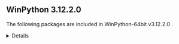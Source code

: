 ## WinPython 3.12.2.0 

The following packages are included in WinPython-64bit v3.12.2.0 .

<details>

### Tools

Name | Version | Description
-----|---------|------------
[Nodejs](https://nodejs.org) | v20.11.0 | a JavaScript runtime built on Chrome's V8 JavaScript engine
[npmjs](https://www.npmjs.com/) | 10.2.4 | a package manager for JavaScript
[Pandoc](https://pandoc.org/) | 3.1.9 | a universal document converter

### Python packages

Name | Version | Description
-----|---------|------------
[Python](http://www.python.org/) | 3.12.2 | Python programming language with standard library
[about_time](https://pypi.org/project/about_time) | 4.2.1 | Easily measure timing and throughput of code blocks, with beautiful human friendly representations.
[absl_py](https://pypi.org/project/absl_py) | 2.0.0 | Abseil Python Common Libraries, see github.com/abseil/abseil-py.
[accelerate](https://pypi.org/project/accelerate) | 0.23.0 | Accelerate
[adodbapi](https://pypi.org/project/adodbapi) | 2.6.1.3 | A pure Python package implementing PEP 249 DB-API using Microsoft ADO.
[affine](https://pypi.org/project/affine) | 2.3.1 | Matrices describing affine transformation of the plane.
[aiofiles](https://pypi.org/project/aiofiles) | 23.2.1 | File support for asyncio.
[aiohttp](https://pypi.org/project/aiohttp) | 3.9.3 | Async http client/server framework (asyncio)
[aiosignal](https://pypi.org/project/aiosignal) | 1.3.1 | aiosignal: a list of registered asynchronous callbacks
[aiosqlite](https://pypi.org/project/aiosqlite) | 0.19.0 | asyncio bridge to the standard sqlite3 module
[alabaster](https://pypi.org/project/alabaster) | 0.7.13 | A configurable sidebar-enabled Sphinx theme
[alembic](https://pypi.org/project/alembic) | 1.12.1 | A database migration tool for SQLAlchemy.
[alive_progress](https://pypi.org/project/alive_progress) | 3.1.5 | A new kind of Progress Bar, with real-time throughput, ETA, and very cool animations!
[altair](https://pypi.org/project/altair) | 5.2.0 | Altair: A declarative statistical visualization library for Python.
[altair_data_server](https://pypi.org/project/altair_data_server) | 0.4.1 | A background data server for Altair charts.
[altair_transform](https://pypi.org/project/altair_transform) | 0.2.0 | A python engine for evaluating Altair transforms.
[aniso8601](https://pypi.org/project/aniso8601) | 9.0.1 | A library for parsing ISO 8601 strings.
[annotated_types](https://pypi.org/project/annotated_types) | 0.6.0 | Reusable constraint types to use with typing.Annotated
[ansi2html](https://pypi.org/project/ansi2html) | 1.8.0 | Convert text with ANSI color codes to HTML or to LaTeX
[anyio](https://pypi.org/project/anyio) | 4.2.0 | High level compatibility layer for multiple asynchronous event loop implementations
[anywidget](https://pypi.org/project/anywidget) | 0.7.1 | custom jupyter widgets made easy
[appdirs](https://pypi.org/project/appdirs) | 1.4.4 | A small Python module for determining appropriate platform-specific dirs, e.g. a "user data dir".
[argon2_cffi](https://pypi.org/project/argon2_cffi) | 23.1.0 | The secure Argon2 password hashing algorithm.
[argon2_cffi_bindings](https://pypi.org/project/argon2_cffi_bindings) | 21.2.0 | Low-level CFFI bindings for Argon2
[array_api_compat](https://pypi.org/project/array_api_compat) | 1.4.1 | A wrapper around NumPy and other array libraries to make them compatible with the Array API standard
[arrow](https://pypi.org/project/arrow) | 1.2.2 | Better dates & times for Python
[asciitree](https://pypi.org/project/asciitree) | 0.3.3 | Draws ASCII trees.
[asgi_csrf](https://pypi.org/project/asgi_csrf) | 0.9 | ASGI middleware for protecting against CSRF attacks
[asgiref](https://pypi.org/project/asgiref) | 3.7.2 | ASGI specs, helper code, and adapters
[asn1crypto](https://pypi.org/project/asn1crypto) | 1.5.1 | Fast ASN.1 parser and serializer with definitions for private keys, public keys, certificates, CRL, OCSP, CMS, PKCS#3, PKCS#7, PKCS#8, PKCS#12, PKCS#5, X.509 and TSP
[asteval](https://pypi.org/project/asteval) | 0.9.31 | Safe, minimalistic evaluator of python expression using ast module
[astroid](https://pypi.org/project/astroid) | 3.0.1 | An abstract syntax tree for Python with inference support.
[astropy](https://pypi.org/project/astropy) | 5.3.4 | Community-developed python astronomy tools
[asttokens](https://pypi.org/project/asttokens) | 2.4.1 | Annotate AST trees with source code positions
[async_lru](https://pypi.org/project/async_lru) | 2.0.4 | Simple LRU cache for asyncio
[async_timeout](https://pypi.org/project/async_timeout) | 4.0.3 | Timeout context manager for asyncio programs
[atomicwrites](https://pypi.org/project/atomicwrites) | 1.4.0 | Atomic file writes.
[attrs](https://pypi.org/project/attrs) | 23.1.0 | Classes Without Boilerplate
[autograd](https://pypi.org/project/autograd) | 1.6.2 | Efficiently computes derivatives of numpy code.
[autopep8](https://pypi.org/project/autopep8) | 2.0.4 | A tool that automatically formats Python code to conform to the PEP 8 style guide
[azure_core](https://pypi.org/project/azure_core) | 1.29.5 | Microsoft Azure Core Library for Python
[azure_cosmos](https://pypi.org/project/azure_cosmos) | 4.5.1 | Microsoft Azure Cosmos Client Library for Python
[azure_identity](https://pypi.org/project/azure_identity) | 1.15.0 | Microsoft Azure Identity Library for Python
[babel](https://pypi.org/project/babel) | 2.13.1 | Internationalization utilities
[baresql](https://pypi.org/project/baresql) | 0.8.0 | playing SQL directly on Python datas
[bcrypt](https://pypi.org/project/bcrypt) | 4.0.1 | Modern password hashing for your software and your servers
[beautifulsoup4](https://pypi.org/project/beautifulsoup4) | 4.12.2 | Screen-scraping library
[binaryornot](https://pypi.org/project/binaryornot) | 0.4.4 | Ultra-lightweight pure Python package to check if a file is binary or text.
[black](https://pypi.org/project/black) | 23.11.0 | The uncompromising code formatter.
[bleach](https://pypi.org/project/bleach) | 6.0.0 | An easy safelist-based HTML-sanitizing tool.
[blinker](https://pypi.org/project/blinker) | 1.7.0 | Fast, simple object-to-object and broadcast signaling
[bokeh](https://pypi.org/project/bokeh) | 3.3.4 | Interactive plots and applications in the browser from Python
[botorch](https://pypi.org/project/botorch) | 0.9.5 | Bayesian Optimization in PyTorch
[bqplot](https://pypi.org/project/bqplot) | 0.12.42 | Interactive plotting for the Jupyter notebook, using d3.js and ipywidgets.
[branca](https://pypi.org/project/branca) | 0.6.0 | Generate complex HTML+JS pages with Python
[brewer2mpl](https://pypi.org/project/brewer2mpl) | 1.4.1 | Connect colorbrewer2.org color maps to Python and matplotlib
[brotli](https://pypi.org/project/brotli) | 1.1.0 | Python bindings for the Brotli compression library
[build](https://pypi.org/project/build) | 1.0.3 | A simple, correct Python build frontend
[cachelib](https://pypi.org/project/cachelib) | 0.10.2 | A collection of cache libraries in the same API interface.
[cachetools](https://pypi.org/project/cachetools) | 5.3.1 | Extensible memoizing collections and decorators
[certifi](https://pypi.org/project/certifi) | 2023.11.17 | Python package for providing Mozilla's CA Bundle.
[cffi](https://pypi.org/project/cffi) | 1.16.0 | Foreign Function Interface for Python calling C code.
[cftime](https://pypi.org/project/cftime) | 1.6.3 | Time-handling functionality from netcdf4-python
[chardet](https://pypi.org/project/chardet) | 5.2.0 | Universal encoding detector for Python 2 and 3
[charset_normalizer](https://pypi.org/project/charset_normalizer) | 3.2.0 | The Real First Universal Charset Detector. Open, modern and actively maintained alternative to Chardet.
[clarabel](https://pypi.org/project/clarabel) | 0.6.0 | Clarabel Conic Interior Point Solver for Rust / Python
[click](https://pypi.org/project/click) | 8.1.7 | Composable command line interface toolkit
[click_default_group](https://pypi.org/project/click_default_group) | 1.2.4 | Extends click.Group to invoke a command without explicit subcommand name
[click_plugins](https://pypi.org/project/click_plugins) | 1.1.1 | An extension module for click to enable registering CLI commands via setuptools entry-points.
[cligj](https://pypi.org/project/cligj) | 0.7.2 | Click params for commmand line interfaces to GeoJSON
[cloudpickle](https://pypi.org/project/cloudpickle) | 3.0.0 | Extended pickling support for Python objects
[clr_loader](https://pypi.org/project/clr_loader) | 0.2.6 | Generic pure Python loader for .NET runtimes
[clrmagic](https://pypi.org/project/clrmagic) | 0.0.1a2 | IPython cell magic to use .NET languages
[cma](https://pypi.org/project/cma) | 3.2.2 | CMA-ES, Covariance Matrix Adaptation Evolution Strategy for non-linear numerical optimization in Python
[colorama](https://pypi.org/project/colorama) | 0.4.6 | Cross-platform colored terminal text.
[colorcet](https://pypi.org/project/colorcet) | 3.0.1 | Collection of perceptually uniform colormaps
[comm](https://pypi.org/project/comm) | 0.1.4 | Jupyter Python Comm implementation, for usage in ipykernel, xeus-python etc.
[contourpy](https://pypi.org/project/contourpy) | 1.1.1 | Python library for calculating contours of 2D quadrilateral grids
[cookiecutter](https://pypi.org/project/cookiecutter) | 2.3.0 | A command-line utility that creates projects from project templates, e.g. creating a Python package project from a Python package project template.
[coverage](https://pypi.org/project/coverage) | 7.3.2 | Code coverage measurement for Python
[cryptography](https://pypi.org/project/cryptography) | 41.0.5 | cryptography is a package which provides cryptographic recipes and primitives to Python developers.
[cvxopt](https://pypi.org/project/cvxopt) | 1.3.2 | Convex optimization package
[cycler](https://pypi.org/project/cycler) | 0.12.1 | Composable style cycles
[cython](https://pypi.org/project/cython) | 3.0.7 | The Cython compiler for writing C extensions for the Python language.
[cytoolz](https://pypi.org/project/cytoolz) | 0.12.3 | Cython implementation of Toolz: High performance functional utilities
[dash](https://pypi.org/project/dash) | 2.14.1 | A Python framework for building reactive web-apps. Developed by Plotly.
[dash_core_components](https://pypi.org/project/dash_core_components) | 2.0.0 | Core component suite for Dash
[dash_html_components](https://pypi.org/project/dash_html_components) | 2.0.0 | Vanilla HTML components for Dash
[dash_table](https://pypi.org/project/dash_table) | 5.0.0 | Dash table
[dask](https://pypi.org/project/dask) | 2023.10.1 | Parallel PyData with Task Scheduling
[dask_glm](https://pypi.org/project/dask_glm) | 0.2.0 | Generalized Linear Models with Dask
[dask_image](https://pypi.org/project/dask_image) | 2023.8.1 | Distributed image processing
[dask_ml](https://pypi.org/project/dask_ml) | 2023.3.24 | A library for distributed and parallel machine learning
[dataclasses_json](https://pypi.org/project/dataclasses_json) | 0.5.7 | Easily serialize dataclasses to and from JSON
[datasette](https://pypi.org/project/datasette) | 0.64.5 | A tool for exploring and publishing data
[datasette_graphql](https://pypi.org/project/datasette_graphql) | 2.2 | Datasette plugin providing an automatic GraphQL API for your SQLite databases
[datashader](https://pypi.org/project/datashader) | 0.16.0 | Data visualization toolchain based on aggregating into a grid
[db.py](https://pypi.org/project/db.py) | 0.5.4b1 | a db package that doesn't suck
[deap](https://pypi.org/project/deap) | 1.4.1 | Distributed Evolutionary Algorithms in Python
[debugpy](https://pypi.org/project/debugpy) | 1.8.0 | An implementation of the Debug Adapter Protocol for Python
[decorator](https://pypi.org/project/decorator) | 4.4.2 | Decorators for Humans
[defusedxml](https://pypi.org/project/defusedxml) | 0.7.1 | XML bomb protection for Python stdlib modules
[deprecated](https://pypi.org/project/deprecated) | 1.2.13 | Python @deprecated decorator to deprecate old python classes, functions or methods.
[deprecation](https://pypi.org/project/deprecation) | 2.1.0 | A library to handle automated deprecations
[diff_match_patch](https://pypi.org/project/diff_match_patch) | 20200713 | Repackaging of Google's Diff Match and Patch libraries. Offers robust algorithms to perform the operations required for synchronizing plain text.
[dill](https://pypi.org/project/dill) | 0.3.7 | serialize all of python
[dirty_cat](https://pypi.org/project/dirty_cat) | 0.4.1 | Machine learning with dirty categories.
[distlib](https://pypi.org/project/distlib) | 0.3.6 | Distribution utilities
[distributed](https://pypi.org/project/distributed) | 2023.10.1 | Distributed scheduler for Dask
[django](https://pypi.org/project/django) | 4.2.5 | A high-level Python web framework that encourages rapid development and clean, pragmatic design.
[dm_tree](https://pypi.org/project/dm_tree) | 0.1.8 | Tree is a library for working with nested data structures.
[dnspython](https://pypi.org/project/dnspython) | 2.4.2 | DNS toolkit
[docopt](https://pypi.org/project/docopt) | 0.6.2 | Pythonic argument parser, that will make you smile
[docstring_to_markdown](https://pypi.org/project/docstring_to_markdown) | 0.13 | On the fly conversion of Python docstrings to markdown
[docutils](https://pypi.org/project/docutils) | 0.20.1 | Docutils -- Python Documentation Utilities
[duckdb](https://pypi.org/project/duckdb) | 0.9.3.dev4116 | DuckDB embedded database
[ecos](https://pypi.org/project/ecos) | 2.0.13 | This is the Python package for ECOS: Embedded Cone Solver. See Github page for more information.
[editables](https://pypi.org/project/editables) | 0.3 | Editable installations
[emcee](https://pypi.org/project/emcee) | 3.1.4 | The Python ensemble sampling toolkit for MCMC
[entrypoints](https://pypi.org/project/entrypoints) | 0.4 | Discover and load entry points from installed packages.
[et_xmlfile](https://pypi.org/project/et_xmlfile) | 1.1.0 | An implementation of lxml.xmlfile for the standard library
[executing](https://pypi.org/project/executing) | 2.0.1 | Get the currently executing AST node of a frame, and other information
[fast_histogram](https://pypi.org/project/fast_histogram) | 0.12 | Fast simple 1D and 2D histograms
[fastapi](https://pypi.org/project/fastapi) | 0.109.1 | FastAPI framework, high performance, easy to learn, fast to code, ready for production
[fasteners](https://pypi.org/project/fasteners) | 0.18 | A python package that provides useful locks.
[fastjsonschema](https://pypi.org/project/fastjsonschema) | 2.18.0 | Fastest Python implementation of JSON schema
[feather_format](https://pypi.org/project/feather_format) | 0.4.1 | Simple wrapper library to the Apache Arrow-based Feather File Format
[filelock](https://pypi.org/project/filelock) | 3.12.4 | A platform independent file lock.
[filterpy](https://pypi.org/project/filterpy) | 1.4.5 | Kalman filtering and optimal estimation library
[fiona](https://pypi.org/project/fiona) | 1.9.5 | Fiona reads and writes spatial data files
[flake8](https://pypi.org/project/flake8) | 6.1.0 | the modular source code checker: pep8, pyflakes and co
[flask](https://pypi.org/project/flask) | 2.3.3 | A simple framework for building complex web applications.
[flask_mail](https://pypi.org/project/flask_mail) | 0.9.1 | Flask extension for sending email
[flask_session](https://pypi.org/project/flask_session) | 0.5.0 | Adds server-side session support to your Flask application
[flask_sqlalchemy](https://pypi.org/project/flask_sqlalchemy) | 3.0.5 | Adds SQLAlchemy support to your Flask application.
[flit](https://pypi.org/project/flit) | 3.9.0 | A simple packaging tool for simple packages.
[flit_core](https://pypi.org/project/flit_core) | 3.9.0 | Distribution-building parts of Flit. See flit package for more information
[folium](https://pypi.org/project/folium) | 0.14.0 | Make beautiful maps with Leaflet.js & Python
[fonttools](https://pypi.org/project/fonttools) | 4.44.0 | Tools to manipulate font files
[formlayout](https://pypi.org/project/formlayout) | 1.2.1a1 | The most easy way to create Qt form dialogs and widgets with Python
[fqdn](https://pypi.org/project/fqdn) | 1.5.1 | Validates fully-qualified domain names against RFC 1123, so that they are acceptable to modern bowsers
[frozenlist](https://pypi.org/project/frozenlist) | 1.4.1 | A list-like structure which implements collections.abc.MutableSequence
[fsspec](https://pypi.org/project/fsspec) | 2023.9.2 | File-system specification
[future](https://pypi.org/project/future) | 0.18.2 | Clean single-source support for Python 3 and 2
[fuzzywuzzy](https://pypi.org/project/fuzzywuzzy) | 0.18.0 | Fuzzy string matching in python
[gast](https://pypi.org/project/gast) | 0.4.0 | Python AST that abstracts the underlying Python version
[gdal](https://pypi.org/project/gdal) | 3.7.3 | GDAL: Geospatial Data Abstraction Library
[geographiclib](https://pypi.org/project/geographiclib) | 2.0 | The geodesic routines from GeographicLib
[geopandas](https://pypi.org/project/geopandas) | 0.14.0 | Geographic pandas extensions
[geopy](https://pypi.org/project/geopy) | 2.4.0 | Python Geocoding Toolbox
[gitdb](https://pypi.org/project/gitdb) | 4.0.10 | Git Object Database
[gitpython](https://pypi.org/project/gitpython) | 3.1.32 | Python Git Library
[gpytorch](https://pypi.org/project/gpytorch) | 1.11 | An implementation of Gaussian Processes in Pytorch
[grapheme](https://pypi.org/project/grapheme) | 0.6.0 | Unicode grapheme helpers
[graphene](https://pypi.org/project/graphene) | 3.3 | GraphQL Framework for Python
[graphql_core](https://pypi.org/project/graphql_core) | 3.2.3 | GraphQL implementation for Python, a port of GraphQL.js, the JavaScript reference implementation for GraphQL.
[graphql_relay](https://pypi.org/project/graphql_relay) | 3.2.0 | Relay library for graphql-core-next
[greenlet](https://pypi.org/project/greenlet) | 3.0.1 | Lightweight in-process concurrent programming
[guidata](https://pypi.org/project/guidata) | 3.3.0 | Automatic graphical user interfaces generation for easy dataset editing and display
[h11](https://pypi.org/project/h11) | 0.14.0 | A pure-Python, bring-your-own-I/O implementation of HTTP/1.1
[h2](https://pypi.org/project/h2) | 4.1.0 | HTTP/2 State-Machine based protocol implementation
[h5py](https://pypi.org/project/h5py) | 3.10.0 | Read and write HDF5 files from Python
[hatch](https://pypi.org/project/hatch) | 1.9.3 | Modern, extensible Python project management
[hatchling](https://pypi.org/project/hatchling) | 1.21.1 | Modern, extensible Python build backend
[holoviews](https://pypi.org/project/holoviews) | 1.18.2 | Stop plotting your data - annotate your data and let it visualize itself.
[hpack](https://pypi.org/project/hpack) | 4.0.0 | Pure-Python HPACK header compression
[html5lib](https://pypi.org/project/html5lib) | 1.1 | HTML parser based on the WHATWG HTML specification
[httpcore](https://pypi.org/project/httpcore) | 0.18.0 | A minimal low-level HTTP client.
[httpie](https://pypi.org/project/httpie) | 3.2.2 | HTTPie - a CLI, cURL-like tool for humans.
[httpx](https://pypi.org/project/httpx) | 0.25.0 | The next generation HTTP client.
[huggingface_hub](https://pypi.org/project/huggingface_hub) | 0.19.4 | Client library to download and publish models, datasets and other repos on the huggingface.co hub
[hupper](https://pypi.org/project/hupper) | 1.12 | Integrated process monitor for developing and reloading daemons.
[hvplot](https://pypi.org/project/hvplot) | 0.9.2 | A high-level plotting API for the PyData ecosystem built on HoloViews.
[hypercorn](https://pypi.org/project/hypercorn) | 0.14.4 | A ASGI Server based on Hyper libraries and inspired by Gunicorn.
[hyperframe](https://pypi.org/project/hyperframe) | 6.0.1 | HTTP/2 framing layer for Python
[hyperlink](https://pypi.org/project/hyperlink) | 21.0.0 | A featureful, immutable, and correct URL for Python.
[hypothesis](https://pypi.org/project/hypothesis) | 6.87.1 | A library for property-based testing
[idlex](https://pypi.org/project/idlex) | 1.22 | IDLE Extensions for Python
[idna](https://pypi.org/project/idna) | 3.4 | Internationalized Domain Names in Applications (IDNA)
[imageio](https://pypi.org/project/imageio) | 2.31.1 | Library for reading and writing a wide range of image, video, scientific, and volumetric data formats.
[imageio_ffmpeg](https://pypi.org/project/imageio_ffmpeg) | 0.4.8 | FFMPEG wrapper for Python
[imagesize](https://pypi.org/project/imagesize) | 1.4.1 | Getting image size from png/jpeg/jpeg2000/gif file
[imbalanced_learn](https://pypi.org/project/imbalanced_learn) | 0.12.0 | Toolbox for imbalanced dataset in machine learning.
[importlib_metadata](https://pypi.org/project/importlib_metadata) | 6.8.0 | Read metadata from Python packages
[inflection](https://pypi.org/project/inflection) | 0.5.1 | A port of Ruby on Rails inflector to Python
[iniconfig](https://pypi.org/project/iniconfig) | 2.0.0 | iniconfig: brain-dead simple config-ini parsing
[intervaltree](https://pypi.org/project/intervaltree) | 3.0.2 | Editable interval tree data structure for Python 2 and 3
[ipycanvas](https://pypi.org/project/ipycanvas) | 0.13.1 | Interactive widgets library exposing the browser's Canvas API
[ipydatagrid](https://pypi.org/project/ipydatagrid) | 1.2.0 | Fast Datagrid widget for the Jupyter Notebook and JupyterLab
[ipykernel](https://pypi.org/project/ipykernel) | 6.29.0 | IPython Kernel for Jupyter
[ipyleaflet](https://pypi.org/project/ipyleaflet) | 0.18.0 | A Jupyter widget for dynamic Leaflet maps
[ipympl](https://pypi.org/project/ipympl) | 0.9.3 | Matplotlib Jupyter Extension
[ipython](https://pypi.org/project/ipython) | 8.20.0 | IPython: Productive Interactive Computing
[ipython_genutils](https://pypi.org/project/ipython_genutils) | 0.2.0 | Vestigial utilities from IPython
[ipython_sql](https://pypi.org/project/ipython_sql) | 0.5.0 | RDBMS access via IPython
[ipywidgets](https://pypi.org/project/ipywidgets) | 8.1.1 | IPython HTML widgets for Jupyter
[isoduration](https://pypi.org/project/isoduration) | 20.11.0 | Operations with ISO 8601 durations
[isort](https://pypi.org/project/isort) | 5.12.0 | A Python utility / library to sort Python imports.
[itsdangerous](https://pypi.org/project/itsdangerous) | 2.1.2 | Various helpers to pass data to untrusted environments and back.
[janus](https://pypi.org/project/janus) | 1.0.0 | Mixed sync-async queue to interoperate between asyncio tasks and classic threads
[jaraco.classes](https://pypi.org/project/jaraco.classes) | 3.3.0 | Utility functions for Python class constructs
[jaxtyping](https://pypi.org/project/jaxtyping) | 0.2.22 | Type annotations and runtime checking for shape and dtype of JAX arrays, and PyTrees.
[jedi](https://pypi.org/project/jedi) | 0.19.1 | An autocompletion tool for Python that can be used for text editors.
[jellyfish](https://pypi.org/project/jellyfish) | 1.0.3 | a library for doing approximate and phonetic matching of strings.
[jinja2](https://pypi.org/project/jinja2) | 3.1.2 | A small but fast and easy to use stand-alone template engine written in pure python.
[joblib](https://pypi.org/project/joblib) | 1.3.2 | Lightweight pipelining: using Python functions as pipeline jobs.
[json5](https://pypi.org/project/json5) | 0.9.14 | A Python implementation of the JSON5 data format.
[jsonpointer](https://pypi.org/project/jsonpointer) | 2.4 | Identify specific nodes in a JSON document (RFC 6901)
[jsonschema](https://pypi.org/project/jsonschema) | 4.19.2 | An implementation of JSON Schema validation for Python
[jsonschema_specifications](https://pypi.org/project/jsonschema_specifications) | 2023.7.1 | The JSON Schema meta-schemas and vocabularies, exposed as a Registry
[julia](https://pypi.org/project/julia) | 0.6.1 | Julia/Python bridge with IPython support.
[jupyter](https://pypi.org/project/jupyter) | 1.0.0 | Jupyter metapackage. Install all the Jupyter components in one go.
[jupyter_bokeh](https://pypi.org/project/jupyter_bokeh) | 3.0.7 | A Jupyter extension for rendering Bokeh content.
[jupyter_client](https://pypi.org/project/jupyter_client) | 8.6.0 | Jupyter protocol implementation and client libraries
[jupyter_console](https://pypi.org/project/jupyter_console) | 6.6.3 | Jupyter terminal console
[jupyter_core](https://pypi.org/project/jupyter_core) | 5.5.0 | Jupyter core package. A base package on which Jupyter projects rely.
[jupyter_events](https://pypi.org/project/jupyter_events) | 0.9.0 | Jupyter Event System library
[jupyter_lsp](https://pypi.org/project/jupyter_lsp) | 2.2.0 | Multi-Language Server WebSocket proxy for Jupyter Notebook/Lab server
[jupyter_packaging](https://pypi.org/project/jupyter_packaging) | 0.12.3 | Jupyter Packaging Utilities
[jupyter_server](https://pypi.org/project/jupyter_server) | 2.5.0 | The Jupyter Server
[jupyter_server_mathjax](https://pypi.org/project/jupyter_server_mathjax) | 0.2.6 | MathJax resources as a Jupyter Server Extension.
[jupyter_server_terminals](https://pypi.org/project/jupyter_server_terminals) | 0.4.4 | A Jupyter Server Extension Providing Terminals.
[jupyter_sphinx](https://pypi.org/project/jupyter_sphinx) | 0.4.0 | Jupyter Sphinx Extensions
[jupyterlab](https://pypi.org/project/jupyterlab) | 4.0.12 | The JupyterLab notebook server extension.
[jupyterlab_pygments](https://pypi.org/project/jupyterlab_pygments) | 0.2.2 | Pygments theme
[jupyterlab_server](https://pypi.org/project/jupyterlab_server) | 2.25.2 | JupyterLab Server
[jupyterlab_widgets](https://pypi.org/project/jupyterlab_widgets) | 3.0.9 | JupyterLab extension providing HTML widgets
[keras](https://pypi.org/project/keras) | 3.0.4 | Deep Learning for humans
[keyring](https://pypi.org/project/keyring) | 24.2.0 | Store and access your passwords safely.
[kiwisolver](https://pypi.org/project/kiwisolver) | 1.4.5 | A fast implementation of the Cassowary constraint solver
[kornia](https://pypi.org/project/kornia) | 0.7.1 | Open Source Differentiable Computer Vision Library for PyTorch
[langchain](https://pypi.org/project/langchain) | 0.0.292 | Building applications with LLMs through composability
[langsmith](https://pypi.org/project/langsmith) | 0.0.77 | Client library to connect to the LangSmith LLM Tracing and Evaluation Platform.
[lazy_loader](https://pypi.org/project/lazy_loader) | 0.3 | lazy_loader
[lightning](https://pypi.org/project/lightning) | 2.1.2 | The Deep Learning framework to train, deploy, and ship AI products Lightning fast.
[lightning_utilities](https://pypi.org/project/lightning_utilities) | 0.10.0 | PyTorch Lightning Sample project.
[linear_operator](https://pypi.org/project/linear_operator) | 0.5.1 | A linear operator implementation, primarily designed for finite-dimensional positive definite operators (i.e. kernel matrices).
[linkify_it_py](https://pypi.org/project/linkify_it_py) | 2.0.2 | Links recognition library with FULL unicode support.
[llvmlite](https://pypi.org/project/llvmlite) | 0.42.0 | lightweight wrapper around basic LLVM functionality
[lmfit](https://pypi.org/project/lmfit) | 1.0.3 | Least-Squares Minimization with Bounds and Constraints
[locket](https://pypi.org/project/locket) | 1.0.0 | File-based locks for Python for Linux and Windows
[loky](https://pypi.org/project/loky) | 3.4.0 | A robust implementation of concurrent.futures.ProcessPoolExecutor
[lxml](https://pypi.org/project/lxml) | 5.1.0 | Powerful and Pythonic XML processing library combining libxml2/libxslt with the ElementTree API.
[lz4](https://pypi.org/project/lz4) | 4.3.3 | LZ4 Bindings for Python
[mako](https://pypi.org/project/mako) | 1.2.0 | A super-fast templating language that borrows the  best ideas from the existing templating languages.
[markdown](https://pypi.org/project/markdown) | 3.5.1 | Python implementation of Markdown.
[markdown_it_py](https://pypi.org/project/markdown_it_py) | 2.2.0 | Python port of markdown-it. Markdown parsing, done right!
[markupsafe](https://pypi.org/project/markupsafe) | 2.1.1 | Safely add untrusted strings to HTML/XML markup.
[marshmallow](https://pypi.org/project/marshmallow) | 3.12.1 | A lightweight library for converting complex datatypes to and from native Python datatypes.
[marshmallow_enum](https://pypi.org/project/marshmallow_enum) | 1.5.1 | Enum field for Marshmallow
[matplotlib](https://pypi.org/project/matplotlib) | 3.8.2 | Python plotting package
[matplotlib_inline](https://pypi.org/project/matplotlib_inline) | 0.1.6 | Inline Matplotlib backend for Jupyter
[maturin](https://pypi.org/project/maturin) | 1.4.0 | Build and publish crates with pyo3, rust-cpython and cffi bindings as well as rust binaries as python packages
[mccabe](https://pypi.org/project/mccabe) | 0.7.0 | McCabe checker, plugin for flake8
[mdit_py_plugins](https://pypi.org/project/mdit_py_plugins) | 0.3.5 | Collection of plugins for markdown-it-py
[mdurl](https://pypi.org/project/mdurl) | 0.1.2 | Markdown URL utilities
[mercantile](https://pypi.org/project/mercantile) | 1.2.1 | Web mercator XYZ tile utilities
[mergedeep](https://pypi.org/project/mergedeep) | 1.3.4 | A deep merge function for &#128013;.
[missingno](https://pypi.org/project/missingno) | 0.5.1 | Missing data visualization module for Python.
[mistune](https://pypi.org/project/mistune) | 2.0.5 | The fastest markdown parser in pure Python
[mizani](https://pypi.org/project/mizani) | 0.9.2 | Scales for Python
[mlxtend](https://pypi.org/project/mlxtend) | 0.22.0 | Machine Learning Library Extensions
[more_itertools](https://pypi.org/project/more_itertools) | 9.0.0 | More routines for operating on iterables, beyond itertools
[moviepy](https://pypi.org/project/moviepy) | 1.0.3 | Video editing with Python
[mpl_scatter_density](https://pypi.org/project/mpl_scatter_density) | 0.7 | Matplotlib helpers to make density scatter plots
[mpld3](https://pypi.org/project/mpld3) | 0.5.8 | D3 Viewer for Matplotlib
[mpmath](https://pypi.org/project/mpmath) | 1.3.0 | Python library for arbitrary-precision floating-point arithmetic
[msal](https://pypi.org/project/msal) | 1.24.1 | The Microsoft Authentication Library (MSAL) for Python library enables your app to access the Microsoft Cloud by supporting authentication of users with Microsoft Azure Active Directory accounts (AAD) and Microsoft Accounts (MSA) using industry standard OAuth2 and OpenID Connect.
[msal_extensions](https://pypi.org/project/msal_extensions) | 1.0.0 | Microsoft Authentication Library extensions (MSAL EX) provides a persistence API that can save your data on disk, encrypted on Windows, macOS and Linux. Concurrent data access will be coordinated by a file lock mechanism.
[msgpack](https://pypi.org/project/msgpack) | 1.0.4 | MessagePack (de)serializer.
[msvc_runtime](https://pypi.org/project/msvc_runtime) | 14.38.33130 | Install the Microsoft&#8482; Visual C++&#8482; runtime DLLs to the sys.prefix and Scripts directories
[multidict](https://pypi.org/project/multidict) | 6.0.4 | multidict implementation
[multipledispatch](https://pypi.org/project/multipledispatch) | 0.6.0 | Multiple dispatch
[mutagen](https://pypi.org/project/mutagen) | 1.46.0 | read and write audio tags for many formats
[mypy](https://pypi.org/project/mypy) | 1.7.1 | Optional static typing for Python
[mypy_extensions](https://pypi.org/project/mypy_extensions) | 1.0.0 | Experimental type system extensions for programs checked with the mypy typechecker.
[mysql_connector_python](https://pypi.org/project/mysql_connector_python) | 8.0.21 | MySQL driver written in Python
[namex](https://pypi.org/project/namex) | 0.0.7 | A simple utility to separate the implementation of your Python package and its public API surface.
[nbclient](https://pypi.org/project/nbclient) | 0.8.0 | A client library for executing notebooks. Formally nbconvert's ExecutePreprocessor.
[nbconvert](https://pypi.org/project/nbconvert) | 7.10.0 | Converting Jupyter Notebooks
[nbdime](https://pypi.org/project/nbdime) | 4.0.1 | Diff and merge of Jupyter Notebooks
[nbformat](https://pypi.org/project/nbformat) | 5.7.0 | The Jupyter Notebook format
[nbval](https://pypi.org/project/nbval) | 0.9.6 | A py.test plugin to validate Jupyter notebooks
[nest_asyncio](https://pypi.org/project/nest_asyncio) | 1.5.6 | Patch asyncio to allow nested event loops
[netcdf4](https://pypi.org/project/netcdf4) | 1.6.5 | Provides an object-oriented python interface to the netCDF version 4 library.
[networkx](https://pypi.org/project/networkx) | 3.2.1 | Python package for creating and manipulating graphs and networks
[nltk](https://pypi.org/project/nltk) | 3.8.1 | Natural Language Toolkit
[notebook](https://pypi.org/project/notebook) | 7.0.7 | A web-based notebook environment for interactive computing
[notebook_shim](https://pypi.org/project/notebook_shim) | 0.2.3 | A shim layer for notebook traits and config
[ntlm_auth](https://pypi.org/project/ntlm_auth) | 1.5.0 | Creates NTLM authentication structures
[numba](https://pypi.org/project/numba) | 0.59.0 | compiling Python code using LLVM
[numcodecs](https://pypi.org/project/numcodecs) | 0.12.1 | A Python package providing buffer compression and transformation codecs for use in data storage and communication applications.
[numexpr](https://pypi.org/project/numexpr) | 2.8.7 | Fast numerical expression evaluator for NumPy
[numpy](https://pypi.org/project/numpy) | 1.26.3 | NumPy is the fundamental package for array computing with Python.
[numpydoc](https://pypi.org/project/numpydoc) | 1.3 | Sphinx extension to support docstrings in Numpy format
[openai](https://pypi.org/project/openai) | 0.28.1 | Python client library for the OpenAI API
[opencv_python](https://pypi.org/project/opencv_python) | 4.9.0.80 | Wrapper package for OpenCV python bindings.
[openpyxl](https://pypi.org/project/openpyxl) | 3.1.2 | A Python library to read/write Excel 2010 xlsx/xlsm files
[opt_einsum](https://pypi.org/project/opt_einsum) | 3.3.0 | Optimizing numpys einsum function
[orjson](https://pypi.org/project/orjson) | 3.9.10 | Fast, correct Python JSON library supporting dataclasses, datetimes, and numpy
[ortools](https://pypi.org/project/ortools) | 9.8.3296 | 
[outcome](https://pypi.org/project/outcome) | 1.3.0.post0 | Capture the outcome of Python function calls.
[packaging](https://pypi.org/project/packaging) | 22.0 | Core utilities for Python packages
[pandas](https://pypi.org/project/pandas) | 2.2.0 | Powerful data structures for data analysis, time series, and statistics
[pandocfilters](https://pypi.org/project/pandocfilters) | 1.5.0 | Utilities for writing pandoc filters in python
[panel](https://pypi.org/project/panel) | 1.3.8 | A high level app and dashboarding solution for Python.
[papermill](https://pypi.org/project/papermill) | 2.5.1a1 | Parametrize and run Jupyter and nteract Notebooks
[param](https://pypi.org/project/param) | 2.0.1 | Declarative Python programming using Parameters.
[paramiko](https://pypi.org/project/paramiko) | 2.8.0 | SSH2 protocol library
[parso](https://pypi.org/project/parso) | 0.8.3 | A Python Parser
[partd](https://pypi.org/project/partd) | 1.4.0 | Appendable key-value storage
[pathspec](https://pypi.org/project/pathspec) | 0.11.0 | Utility library for gitignore style pattern matching of file paths.
[patsy](https://pypi.org/project/patsy) | 0.5.6 | A Python package for describing statistical models and for building design matrices.
[pdfrw](https://pypi.org/project/pdfrw) | 0.4.post2 | PDF file reader/writer library
[pep8](https://pypi.org/project/pep8) | 1.7.1 | Python style guide checker
[pexpect](https://pypi.org/project/pexpect) | 4.8.0 | Pexpect allows easy control of interactive console applications.
[pg8000](https://pypi.org/project/pg8000) | 1.23.0 | PostgreSQL interface library
[pickleshare](https://pypi.org/project/pickleshare) | 0.7.5 | Tiny 'shelve'-like database with concurrency support
[pillow](https://pypi.org/project/pillow) | 10.2.0 | Python Imaging Library (Fork)
[pims](https://pypi.org/project/pims) | 0.6.1 | Python Image Sequence
[pint](https://pypi.org/project/pint) | 0.19.2 | Physical quantities module
[pip](https://pypi.org/project/pip) | 24.0 | The PyPA recommended tool for installing Python packages.
[pkginfo](https://pypi.org/project/pkginfo) | 1.9.6 | Query metadatdata from sdists / bdists / installed packages.
[platformdirs](https://pypi.org/project/platformdirs) | 3.8.1 | A small Python module for determining appropriate platform-specific dirs, e.g. a "user data dir".
[plotly](https://pypi.org/project/plotly) | 5.18.0 | An open-source, interactive graphing library for Python
[plotnine](https://pypi.org/project/plotnine) | 0.12.4 | A grammar of graphics for python
[plotpy](https://pypi.org/project/plotpy) | 2.1.1 | Plotpy is a library which results from merge of guidata and guiqwt.
[pluggy](https://pypi.org/project/pluggy) | 1.0.0 | plugin and hook calling mechanisms for python
[ply](https://pypi.org/project/ply) | 3.11 | Python Lex & Yacc
[pmdarima](https://pypi.org/project/pmdarima) | 2.0.4 | Python's forecast::auto.arima equivalent
[polars](https://pypi.org/project/polars) | 0.20.6 | Blazingly fast DataFrame library
[portalocker](https://pypi.org/project/portalocker) | 2.7.0 | Wraps the portalocker recipe for easy usage
[portpicker](https://pypi.org/project/portpicker) | 1.5.0 | A library to choose unique available network ports.
[ppci](https://pypi.org/project/ppci) | 0.5.9 | A compiler for ARM, X86, MSP430, xtensa and more implemented in pure Python
[prettytable](https://pypi.org/project/prettytable) | 3.3.0 | A simple Python library for easily displaying tabular data in a visually appealing ASCII table format.
[priority](https://pypi.org/project/priority) | 2.0.0 | A pure-Python implementation of the HTTP/2 priority tree
[proglog](https://pypi.org/project/proglog) | 0.1.10 | Log and progress bar manager for console, notebooks, web...
[prometheus_client](https://pypi.org/project/prometheus_client) | 0.18.0 | Python client for the Prometheus monitoring system.
[prompt_toolkit](https://pypi.org/project/prompt_toolkit) | 3.0.43 | Library for building powerful interactive command lines in Python
[protobuf](https://pypi.org/project/protobuf) | 4.25.1 | Protocol Buffers
[psutil](https://pypi.org/project/psutil) | 5.9.5 | Cross-platform lib for process and system monitoring in Python.
[psygnal](https://pypi.org/project/psygnal) | 0.9.5 | Fast python callback/event system modeled after Qt Signals
[ptpython](https://pypi.org/project/ptpython) | 3.0.25 | Python REPL build on top of prompt_toolkit
[ptyprocess](https://pypi.org/project/ptyprocess) | 0.7.0 | Run a subprocess in a pseudo terminal
[pulp](https://pypi.org/project/pulp) | 2.6.0 | PuLP is an LP modeler written in python. PuLP can generate MPS or LP files and call GLPK, COIN CLP/CBC, CPLEX, and GUROBI to solve linear problems.
[pure_eval](https://pypi.org/project/pure_eval) | 0.2.2 | Safely evaluate AST nodes without side effects
[py2vega](https://pypi.org/project/py2vega) | 0.6.1 | A Python to Vega-expression transpiler.
[pyaml](https://pypi.org/project/pyaml) | 20.4.0 | PyYAML-based module to produce pretty and readable YAML-serialized data
[pyarrow](https://pypi.org/project/pyarrow) | 14.0.1 | Python library for Apache Arrow
[pyaudio](https://pypi.org/project/pyaudio) | 0.2.14 | Bindings for PortAudio v19, the cross-platform audio input/output stream library.
[pybars3](https://pypi.org/project/pybars3) | 0.9.7 | Handlebars.js templating for Python 3 and 2
[pybind11](https://pypi.org/project/pybind11) | 2.11.1 | Seamless operability between C++11 and Python
[pycodestyle](https://pypi.org/project/pycodestyle) | 2.11.1 | Python style guide checker
[pycosat](https://pypi.org/project/pycosat) | 0.6.6 | bindings to picosat (a SAT solver)
[pycparser](https://pypi.org/project/pycparser) | 2.21 | C parser in Python
[pycryptodomex](https://pypi.org/project/pycryptodomex) | 3.18.0 | Cryptographic library for Python
[pyct](https://pypi.org/project/pyct) | 0.4.8 | python package common tasks for users (e.g. copy examples, fetch data, ...)
[pydantic](https://pypi.org/project/pydantic) | 2.5.2 | Data validation and settings management using python 3.6 type hinting
[pydantic_core](https://pypi.org/project/pydantic_core) | 2.14.5 | 
[pydeck](https://pypi.org/project/pydeck) | 0.8.0 | Widget for deck.gl maps
[pydocstyle](https://pypi.org/project/pydocstyle) | 6.3.0 | Python docstring style checker
[pydub](https://pypi.org/project/pydub) | 0.25.1 | Manipulate audio with an simple and easy high level interface
[pyepsg](https://pypi.org/project/pyepsg) | 0.4.0 | Easy access to the EPSG database via http epsg.io/
[pyerfa](https://pypi.org/project/pyerfa) | 2.0.1.1 | Python bindings for ERFA
[pyflakes](https://pypi.org/project/pyflakes) | 3.1.0 | passive checker of Python programs
[pygad](https://pypi.org/project/pygad) | 3.2.0 | PyGAD: A Python 3 Library for Building the Genetic Algorithm and Training Machine Learning Algoithms (Keras & PyTorch).
[pygame](https://pypi.org/project/pygame) | 2.5.2 | Python Game Development
[pygments](https://pypi.org/project/pygments) | 2.16.1 | Pygments is a syntax highlighting package written in Python.
[pyjwt](https://pypi.org/project/pyjwt) | 2.4.0 | JSON Web Token implementation in Python
[pylint](https://pypi.org/project/pylint) | 3.0.2 | python code static checker
[pylint_venv](https://pypi.org/project/pylint_venv) | 3.0.3 | pylint-venv provides a Pylint init-hook to use the same Pylint installation with different virtual environments.
[pyls_spyder](https://pypi.org/project/pyls_spyder) | 0.4.0 | Spyder extensions for the python-language-server
[pymeta3](https://pypi.org/project/pymeta3) | 0.5.1 | Pattern-matching language based on OMeta for Python 3 and 2
[pymongo](https://pypi.org/project/pymongo) | 4.5.0 | Python driver for MongoDB <http www.mongodb.org>
[pymoo](https://pypi.org/project/pymoo) | 0.6.1.1 | Multi-Objective Optimization in Python
[pympler](https://pypi.org/project/pympler) | 1.0.1 | A development tool to measure, monitor and analyze the memory behavior of Python objects.
[pynacl](https://pypi.org/project/pynacl) | 1.5.0 | Python binding to the Networking and Cryptography (NaCl) library
[pynndescent](https://pypi.org/project/pynndescent) | 0.5.11 | Nearest Neighbor Descent
[pyodbc](https://pypi.org/project/pyodbc) | 5.0.1 | DB API Module for ODBC
[pyomo](https://pypi.org/project/pyomo) | 6.7.0 | Pyomo: Python Optimization Modeling Objects
[pyopengl](https://pypi.org/project/pyopengl) | 3.1.7 | Standard OpenGL bindings for Python
[pypandoc](https://pypi.org/project/pypandoc) | 1.5 | Thin wrapper for pandoc.
[pyparsing](https://pypi.org/project/pyparsing) | 3.0.9 | Python parsing module
[pypdf](https://pypi.org/project/pypdf) | 3.15.2 | A pure-python PDF library capable of splitting, merging, cropping, and transforming PDF files
[pypng](https://pypi.org/project/pypng) | 0.20220715.0 | Pure Python library for saving and loading PNG images
[pyproj](https://pypi.org/project/pyproj) | 3.6.1 | Python interface to PROJ (cartographic projections and coordinate transformations library)
[pyproject_hooks](https://pypi.org/project/pyproject_hooks) | 1.0.0 | Wrappers to call pyproject.toml-based build backend hooks.
[pyqt5](https://pypi.org/project/pyqt5) | 5.15.10 | Python bindings for the Qt cross platform application toolkit
[pyqt5_qt5](https://pypi.org/project/pyqt5_qt5) | 5.15.2 | The subset of a Qt installation needed by PyQt5.
[pyqt5_sip](https://pypi.org/project/pyqt5_sip) | 12.13.0 | The sip module support for PyQt5
[pyqtgraph](https://pypi.org/project/pyqtgraph) | 0.13.3 | Scientific Graphics and GUI Library for Python
[pyqtwebengine](https://pypi.org/project/pyqtwebengine) | 5.15.6 | Python bindings for the Qt WebEngine framework
[pyqtwebengine_qt5](https://pypi.org/project/pyqtwebengine_qt5) | 5.15.2 | The subset of a Qt installation needed by PyQtWebEngine.
[pyro_api](https://pypi.org/project/pyro_api) | 0.1.2 | Generic API for dispatch to Pyro backends.
[pyro_ppl](https://pypi.org/project/pyro_ppl) | 1.8.4 | A Python library for probabilistic modeling and inference
[pyserial](https://pypi.org/project/pyserial) | 3.5 | Python Serial Port Extension
[pysimplegui](https://pypi.org/project/pysimplegui) | 4.60.4 | Python GUIs for Humans. Launched in 2018. It's 2022 & PySimpleGUI is an ACTIVE & supported project. Super-simple to create custom GUI's. 325+ Demo programs & Cookbook for rapid start. Extensive documentation. Main docs at www.PySimpleGUI.org. Fun & your success are the focus. Examples using Machine Learning (GUI, OpenCV Integration), Rainmeter Style Desktop Widgets, Matplotlib + Pyplot, PIL support, add GUI to command line scripts, PDF & Image Viewers. Great for beginners & advanced GUI programmers.
[pysocks](https://pypi.org/project/pysocks) | 1.7.1 | A Python SOCKS client module. See https github.com/Anorov/PySocks for more information.
[pystache](https://pypi.org/project/pystache) | 0.5.4 | Mustache for Python
[pytest](https://pypi.org/project/pytest) | 7.4.2 | pytest: simple powerful testing with Python
[python_barcode](https://pypi.org/project/python_barcode) | 0.15.1 | Create standard barcodes with Python. No external modules needed. (optional Pillow support included).
[python_dateutil](https://pypi.org/project/python_dateutil) | 2.8.2 | Extensions to the standard Python datetime module
[python_dotenv](https://pypi.org/project/python_dotenv) | 1.0.0 | Add .env support to your django/flask apps in development and deployments
[python_json_logger](https://pypi.org/project/python_json_logger) | 2.0.7 | A python library adding a json log formatter
[python_lsp_black](https://pypi.org/project/python_lsp_black) | 2.0.0 | Black plugin for the Python LSP Server
[python_lsp_jsonrpc](https://pypi.org/project/python_lsp_jsonrpc) | 1.1.1 | JSON RPC 2.0 server library
[python_lsp_server](https://pypi.org/project/python_lsp_server) | 1.9.0 | Python Language Server for the Language Server Protocol
[python_multipart](https://pypi.org/project/python_multipart) | 0.0.5 | A streaming multipart parser for Python
[python_slugify](https://pypi.org/project/python_slugify) | 6.1.2 | A Python Slugify application that handles Unicode
[pythonnet](https://pypi.org/project/pythonnet) | 3.0.3 | .Net and Mono integration for Python
[pythonqwt](https://pypi.org/project/pythonqwt) | 0.11.2 | Qt plotting widgets for Python
[pytoolconfig](https://pypi.org/project/pytoolconfig) | 1.2.4 | Python tool configuration
[pytorch_lightning](https://pypi.org/project/pytorch_lightning) | 2.1.2 | PyTorch Lightning is the lightweight PyTorch wrapper for ML researchers. Scale your models. Write less boilerplate.
[pytz](https://pypi.org/project/pytz) | 2023.3 | World timezone definitions, modern and historical
[pytz_deprecation_shim](https://pypi.org/project/pytz_deprecation_shim) | 0.1.0.post0 | Shims to make deprecation of pytz easier
[pyviz_comms](https://pypi.org/project/pyviz_comms) | 3.0.1 | Bidirectional communication for the PyViz ecosystem.
[pywin32](https://pypi.org/project/pywin32) | 306 | Python for Window Extensions
[pywin32_ctypes](https://pypi.org/project/pywin32_ctypes) | 0.2.0 | A (partial) reimplementation of pywin32 that is pure python (uses ctypes/cffi)
[pywinpty](https://pypi.org/project/pywinpty) | 2.0.12 | Python bindings for the winpty library
[pywinusb](https://pypi.org/project/pywinusb) | 0.4.2 | A package that simplifies USB/HID communications on windows
[pyyaml](https://pypi.org/project/pyyaml) | 6.0.1 | YAML parser and emitter for Python
[pyzmq](https://pypi.org/project/pyzmq) | 25.1.2 | Python bindings for 0MQ
[pyzo](https://pypi.org/project/pyzo) | 4.14.2 | the Python IDE for scientific computing
[qdarkstyle](https://pypi.org/project/qdarkstyle) | 3.2 | The most complete dark stylesheet for Python and Qt applications
[qpsolvers](https://pypi.org/project/qpsolvers) | 4.3.0 | Quadratic programming solvers in Python with a unified API
[qrcode](https://pypi.org/project/qrcode) | 7.4.2 | QR Code image generator
[qstylizer](https://pypi.org/project/qstylizer) | 0.2.2 | Stylesheet Generator for PyQt{4-5}/PySide{1-2}
[qtawesome](https://pypi.org/project/qtawesome) | 1.2.3 | FontAwesome icons in PyQt and PySide applications
[qtconsole](https://pypi.org/project/qtconsole) | 5.5.1 | Jupyter Qt console
[qtpy](https://pypi.org/project/qtpy) | 2.4.1 | Provides an abstraction layer on top of the various Qt bindings (PyQt5, PyQt4 and PySide) and additional custom QWidgets.
[quantecon](https://pypi.org/project/quantecon) | 0.5.3 | QuantEcon is a package to support all forms of quantitative economic modelling.
[quart](https://pypi.org/project/quart) | 0.18.3 | A Python ASGI web microframework with the same API as Flask
[rapidfuzz](https://pypi.org/project/rapidfuzz) | 3.5.2 | rapid fuzzy string matching
[rasterio](https://pypi.org/project/rasterio) | 1.3.9 | Fast and direct raster I/O for use with Numpy and SciPy
[readme_renderer](https://pypi.org/project/readme_renderer) | 35.0 | readme_renderer is a library for rendering "readme" descriptions for Warehouse
[redis](https://pypi.org/project/redis) | 4.3.1 | Python client for Redis key-value store
[referencing](https://pypi.org/project/referencing) | 0.30.2 | JSON Referencing + Python
[regex](https://pypi.org/project/regex) | 2023.10.3 | Alternative regular expression module, to replace re.
[reportlab](https://pypi.org/project/reportlab) | 4.0.4 | The Reportlab Toolkit
[requests](https://pypi.org/project/requests) | 2.31.0 | Python HTTP for Humans.
[requests_ntlm](https://pypi.org/project/requests_ntlm) | 1.1.0 | This package allows for HTTP NTLM authentication using the requests library.
[requests_toolbelt](https://pypi.org/project/requests_toolbelt) | 0.10.1 | A utility belt for advanced users of python-requests
[retrying](https://pypi.org/project/retrying) | 1.3.4 | Retrying
[rfc3339_validator](https://pypi.org/project/rfc3339_validator) | 0.1.4 | A pure python RFC3339 validator
[rfc3986](https://pypi.org/project/rfc3986) | 2.0.0 | Validating URI References per RFC 3986
[rfc3986_validator](https://pypi.org/project/rfc3986_validator) | 0.1.1 | Pure python rfc3986 validator
[rich](https://pypi.org/project/rich) | 13.7.0 | Render rich text, tables, progress bars, syntax highlighting, markdown and more to the terminal
[rope](https://pypi.org/project/rope) | 1.6.0 | a python refactoring library...
[rpds_py](https://pypi.org/project/rpds_py) | 0.13.2 | Python bindings to Rust's persistent data structures (rpds)
[rtree](https://pypi.org/project/rtree) | 1.1.0 | R-Tree spatial index for Python GIS
[rx](https://pypi.org/project/rx) | 3.1.1 | Reactive Extensions (Rx) for Python
[safetensors](https://pypi.org/project/safetensors) | 0.4.2 | Fast and Safe Tensor serialization
[scikit_image](https://pypi.org/project/scikit_image) | 0.22.0 | Image processing routines for SciPy
[scikit_learn](https://pypi.org/project/scikit_learn) | 1.4.0 | A set of python modules for machine learning and data mining
[scikit_optimize](https://pypi.org/project/scikit_optimize) | 0.9.0 | Sequential model-based optimization toolbox.
[scipy](https://pypi.org/project/scipy) | 1.12.0 | SciPy: Scientific Library for Python
[scramp](https://pypi.org/project/scramp) | 1.4.1 | An implementation of the SCRAM protocol.
[scs](https://pypi.org/project/scs) | 3.2.4.post1 | scs: splitting conic solver
[seaborn](https://pypi.org/project/seaborn) | 0.13.2 | seaborn: statistical data visualization
[send2trash](https://pypi.org/project/send2trash) | 1.8.0 | Send file to trash natively under Mac OS X, Windows and Linux.
[setuptools](https://pypi.org/project/setuptools) | 69.0.3 | Easily download, build, install, upgrade, and uninstall Python packages
[shapely](https://pypi.org/project/shapely) | 2.0.1 | Geometric objects, predicates, and operations
[shellingham](https://pypi.org/project/shellingham) | 1.5.0.post1 | Tool to Detect Surrounding Shell
[simplegeneric](https://pypi.org/project/simplegeneric) | 0.8.1 | Simple generic functions (similar to Python's own len(), pickle.dump(), etc.)
[simplejson](https://pypi.org/project/simplejson) | 3.17.6 | Simple, fast, extensible JSON encoder/decoder for Python
[simpy](https://pypi.org/project/simpy) | 4.0.1 | Event discrete, process based simulation for Python.
[six](https://pypi.org/project/six) | 1.16.0 | Python 2 and 3 compatibility utilities
[slicerator](https://pypi.org/project/slicerator) | 1.1.0 | A lazy-loading, fancy-sliceable iterable.
[smmap](https://pypi.org/project/smmap) | 5.0.0 | A pure Python implementation of a sliding window memory map manager
[snakeviz](https://pypi.org/project/snakeviz) | 2.1.0 | A web-based viewer for Python profiler output
[sniffio](https://pypi.org/project/sniffio) | 1.3.0 | Sniff out which async library your code is running under
[snowballstemmer](https://pypi.org/project/snowballstemmer) | 2.2.0 | This package provides 26 stemmers for 25 languages generated from Snowball algorithms.
[snuggs](https://pypi.org/project/snuggs) | 1.4.7 | Snuggs are s-expressions for Numpy
[sortedcontainers](https://pypi.org/project/sortedcontainers) | 2.4.0 | Sorted Containers -- Sorted List, Sorted Dict, Sorted Set
[sounddevice](https://pypi.org/project/sounddevice) | 0.4.6 | Play and Record Sound with Python
[soupsieve](https://pypi.org/project/soupsieve) | 2.3.2.post1 | A modern CSS selector implementation for Beautiful Soup.
[sphinx](https://pypi.org/project/sphinx) | 7.2.6 | Tool for generating documentation which uses reStructuredText as its markup language
[sphinx_rtd_theme](https://pypi.org/project/sphinx_rtd_theme) | 2.0.0 | Read the Docs theme for Sphinx
[sphinxcontrib_applehelp](https://pypi.org/project/sphinxcontrib_applehelp) | 1.0.2 | sphinxcontrib-applehelp is a sphinx extension which outputs Apple help books
[sphinxcontrib_devhelp](https://pypi.org/project/sphinxcontrib_devhelp) | 1.0.2 | sphinxcontrib-devhelp is a sphinx extension which outputs Devhelp document.
[sphinxcontrib_htmlhelp](https://pypi.org/project/sphinxcontrib_htmlhelp) | 2.0.0 | sphinxcontrib-htmlhelp is a sphinx extension which renders HTML help files
[sphinxcontrib_jquery](https://pypi.org/project/sphinxcontrib_jquery) | 4.1 | Extension to include jQuery on newer Sphinx releases
[sphinxcontrib_jsmath](https://pypi.org/project/sphinxcontrib_jsmath) | 1.0.1 | A sphinx extension which renders display math in HTML via JavaScript
[sphinxcontrib_qthelp](https://pypi.org/project/sphinxcontrib_qthelp) | 1.0.3 | sphinxcontrib-qthelp is a sphinx extension which outputs QtHelp document.
[sphinxcontrib_serializinghtml](https://pypi.org/project/sphinxcontrib_serializinghtml) | 1.1.9 | sphinxcontrib-serializinghtml is a sphinx extension which outputs "serialized" HTML files (json and pickle).
[spyder](https://pypi.org/project/spyder) | 5.5.0 | The Scientific Python Development Environment
[spyder_kernels](https://pypi.org/project/spyder_kernels) | 2.5.0 | Jupyter kernels for Spyder's console
[sqlalchemy](https://pypi.org/project/sqlalchemy) | 2.0.22 | Database Abstraction Library
[sqlite_bro](https://pypi.org/project/sqlite_bro) | 0.12.2 | a graphic SQLite Client in 1 Python file
[sqlite_fts4](https://pypi.org/project/sqlite_fts4) | 1.0.3 | Python functions for working with SQLite FTS4 search
[sqlite_utils](https://pypi.org/project/sqlite_utils) | 3.36 | CLI tool and Python utility functions for manipulating SQLite databases
[sqlparse](https://pypi.org/project/sqlparse) | 0.4.3 | Non-validating SQL parser
[sspyrs](https://pypi.org/project/sspyrs) | 0.3 | Lightweight interface for SSRS reports to python
[stack_data](https://pypi.org/project/stack_data) | 0.6.1 | Extract data from python stack frames and tracebacks for informative displays
[starlette](https://pypi.org/project/starlette) | 0.35.1 | The little ASGI library that shines.
[statsmodels](https://pypi.org/project/statsmodels) | 0.14.1 | Statistical computations and models for Python
[streamlit](https://pypi.org/project/streamlit) | 1.31.0 | The fastest way to build data apps in Python
[streamz](https://pypi.org/project/streamz) | 0.6.3 | Streams
[supersmoother](https://pypi.org/project/supersmoother) | 0.4 | Python implementation of Friedman's Supersmoother
[swifter](https://pypi.org/project/swifter) | 1.3.4 | A package which efficiently applies any function to a pandas dataframe or series in the fastest available manner
[sympy](https://pypi.org/project/sympy) | 1.12 | Computer algebra system (CAS) in Python
[tabulate](https://pypi.org/project/tabulate) | 0.9.0 | Pretty-print tabular data
[tbats](https://pypi.org/project/tbats) | 1.1.0 | BATS and TBATS for time series forecasting
[tblib](https://pypi.org/project/tblib) | 1.7.0 | Traceback serialization library.
[tenacity](https://pypi.org/project/tenacity) | 8.1.0 | Retry code until it succeeds
[terminado](https://pypi.org/project/terminado) | 0.17.0 | Terminals served to xterm.js using Tornado websockets
[text_unidecode](https://pypi.org/project/text_unidecode) | 1.3 | The most basic Text::Unidecode port
[textdistance](https://pypi.org/project/textdistance) | 4.5.0 | Compute distance between the two texts.
[threadpoolctl](https://pypi.org/project/threadpoolctl) | 3.1.0 | threadpoolctl
[three_merge](https://pypi.org/project/three_merge) | 0.1.1 | Simple library for merging two strings with respect to a base one
[tifffile](https://pypi.org/project/tifffile) | 2023.7.18 | Read and write TIFF(r) files
[tinycss2](https://pypi.org/project/tinycss2) | 1.1.1 | tinycss2
[tokenizers](https://pypi.org/project/tokenizers) | 0.15.1 | Fast and Customizable Tokenizers
[toml](https://pypi.org/project/toml) | 0.10.2 | Python Library for Tom's Obvious, Minimal Language
[tomli](https://pypi.org/project/tomli) | 2.0.1 | A lil' TOML parser
[tomli_w](https://pypi.org/project/tomli_w) | 1.0.0 | A lil' TOML writer
[tomlkit](https://pypi.org/project/tomlkit) | 0.12.3 | Style preserving TOML library
[toolz](https://pypi.org/project/toolz) | 0.12.0 | List processing tools and functional utilities
[torch](https://pypi.org/project/torch) | 2.2.0 | Tensors and Dynamic neural networks in Python with strong GPU acceleration
[torchaudio](https://pypi.org/project/torchaudio) | 2.2.0 | An audio package for PyTorch
[torchmetrics](https://pypi.org/project/torchmetrics) | 1.3.0.post0 | PyTorch native Metrics
[torchvision](https://pypi.org/project/torchvision) | 0.17.0 | image and video datasets and models for torch deep learning
[tornado](https://pypi.org/project/tornado) | 6.4 | Tornado is a Python web framework and asynchronous networking library, originally developed at FriendFeed.
[tqdm](https://pypi.org/project/tqdm) | 4.65.0 | Fast, Extensible Progress Meter
[traitlets](https://pypi.org/project/traitlets) | 5.13.0 | Traitlets Python config system
[traittypes](https://pypi.org/project/traittypes) | 0.2.1 | Scipy trait types
[transformers](https://pypi.org/project/transformers) | 4.36.2 | State-of-the-art Machine Learning for JAX, PyTorch and TensorFlow
[trio](https://pypi.org/project/trio) | 0.24.0 | A friendly Python library for async concurrency and I/O
[trove_classifiers](https://pypi.org/project/trove_classifiers) | 2023.2.20 | Canonical source for classifiers on PyPI (pypi.org).
[twine](https://pypi.org/project/twine) | 4.0.1 | Collection of utilities for publishing packages on PyPI
[typeguard](https://pypi.org/project/typeguard) | 2.13.3 | Run-time type checker for Python
[typing_extensions](https://pypi.org/project/typing_extensions) | 4.9.0 | Backported and Experimental Type Hints for Python 3.5+
[typing_inspect](https://pypi.org/project/typing_inspect) | 0.8.0 | Runtime inspection utilities for typing module.
[tzdata](https://pypi.org/project/tzdata) | 2022.7 | Provider of IANA time zone data
[tzlocal](https://pypi.org/project/tzlocal) | 4.2 | tzinfo object for the local timezone
[uc_micro_py](https://pypi.org/project/uc_micro_py) | 1.0.1 | Micro subset of unicode data files for linkify-it-py projects.
[ujson](https://pypi.org/project/ujson) | 5.8.0 | Ultra fast JSON encoder and decoder for Python
[umap_learn](https://pypi.org/project/umap_learn) | 0.5.1 | Uniform Manifold Approximation and Projection
[uncertainties](https://pypi.org/project/uncertainties) | 3.1.7 | Transparent calculations with uncertainties on the quantities involved (aka error propagation); fast calculation of derivatives
[uri_template](https://pypi.org/project/uri_template) | 1.2.0 | RFC 6570 URI Template Processor
[urllib3](https://pypi.org/project/urllib3) | 2.0.3 | HTTP library with thread-safe connection pooling, file post, and more.
[userpath](https://pypi.org/project/userpath) | 1.8.0 | Cross-platform tool for adding locations to the user PATH
[uvicorn](https://pypi.org/project/uvicorn) | 0.26.0 | The lightning-fast ASGI server.
[validators](https://pypi.org/project/validators) | 0.18.2 | Python Data Validation for Humans&#8482;.
[vega_datasets](https://pypi.org/project/vega_datasets) | 0.9.0 | A Python package for offline access to Vega datasets
[virtualenv](https://pypi.org/project/virtualenv) | 20.23.0 | Virtual Python Environment builder
[waitress](https://pypi.org/project/waitress) | 2.1.2 | Waitress WSGI server
[wasmer](https://pypi.org/project/wasmer) | 1.1.0 | Python extension to run WebAssembly binaries
[wasmer_compiler_cranelift](https://pypi.org/project/wasmer_compiler_cranelift) | 1.1.0 | The Cranelift compiler for the `wasmer` package (to compile WebAssembly module)
[wasmer_compiler_singlepass](https://pypi.org/project/wasmer_compiler_singlepass) | 1.1.0 | Python extension to run WebAssembly binaries
[watchdog](https://pypi.org/project/watchdog) | 2.2.0 | Filesystem events monitoring
[wcwidth](https://pypi.org/project/wcwidth) | 0.2.9 | Measures number of Terminal column cells of wide-character codes
[webcolors](https://pypi.org/project/webcolors) | 1.12 | A library for working with color names and color values formats defined by HTML and CSS.
[webencodings](https://pypi.org/project/webencodings) | 0.5.1 | Character encoding aliases for legacy web content
[websocket_client](https://pypi.org/project/websocket_client) | 1.6.4 | WebSocket client for Python. hybi13 is supported.
[websockets](https://pypi.org/project/websockets) | 12.0 | An implementation of the WebSocket Protocol (RFC 6455 & 7692)
[werkzeug](https://pypi.org/project/werkzeug) | 3.0.1 | The comprehensive WSGI web application library.
[whatthepatch](https://pypi.org/project/whatthepatch) | 1.0.2 | A patch parsing and application library.
[wheel](https://pypi.org/project/wheel) | 0.42.0 | A built-package format for Python
[widgetsnbextension](https://pypi.org/project/widgetsnbextension) | 4.0.9 | IPython HTML widgets for Jupyter
[winpython](http://winpython.github.io/) | 7.1.20240208 | WinPython distribution tools, including WPPM
[wordcloud](https://pypi.org/project/wordcloud) | 1.9.3 | A little word cloud generator
[wrapt](https://pypi.org/project/wrapt) | 1.14.1 | Module for decorators, wrappers and monkey patching.
[wsproto](https://pypi.org/project/wsproto) | 1.2.0 | WebSockets state-machine based protocol implementation
[xarray](https://pypi.org/project/xarray) | 2024.1.1 | N-D labeled arrays and datasets in Python
[xlsxwriter](https://pypi.org/project/xlsxwriter) | 3.1.9 | A Python module for creating Excel XLSX files.
[xlwings](https://pypi.org/project/xlwings) | 0.24.7 | Make Excel fly: Interact with Excel from Python and vice versa.
[xmltodict](https://pypi.org/project/xmltodict) | 0.13.0 | Makes working with XML feel like you are working with JSON
[xyzservices](https://pypi.org/project/xyzservices) | 2023.10.1 | Source of XYZ tiles providers
[yapf](https://pypi.org/project/yapf) | 0.40.1 | A formatter for Python code.
[yarl](https://pypi.org/project/yarl) | 1.7.2 | Yet another URL library
[yt_dlp](https://pypi.org/project/yt_dlp) | 2023.7.6 | A youtube-dl fork with additional features and patches
[zarr](https://pypi.org/project/zarr) | 2.16.1 | An implementation of chunked, compressed, N-dimensional arrays for Python.
[zict](https://pypi.org/project/zict) | 3.0.0 | Mutable mapping tools
[zipp](https://pypi.org/project/zipp) | 3.9.0 | Backport of pathlib-compatible object wrapper for zip files
[zstandard](https://pypi.org/project/zstandard) | 0.22.0 | Zstandard bindings for Python

</details>
